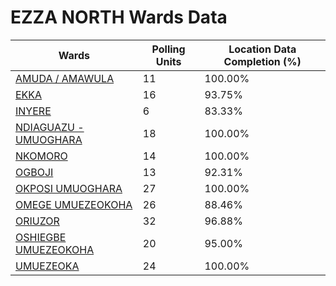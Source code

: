 
# EZZA NORTH Wards Data

| Wards | Polling Units | Location Data Completion (%) |
| ---- | ----- | ------- |
| [AMUDA / AMAWULA](./wards/2485-amuda-/-amawula) | 11 | 100.00% |
| [EKKA](./wards/2486-ekka) | 16 | 93.75% |
| [INYERE](./wards/2487-inyere) | 6 | 83.33% |
| [NDIAGUAZU - UMUOGHARA](./wards/2488-ndiaguazu-umuoghara) | 18 | 100.00% |
| [NKOMORO](./wards/2489-nkomoro) | 14 | 100.00% |
| [OGBOJI](./wards/2490-ogboji) | 13 | 92.31% |
| [OKPOSI UMUOGHARA](./wards/2491-okposi-umuoghara) | 27 | 100.00% |
| [OMEGE UMUEZEOKOHA](./wards/2492-omege-umuezeokoha) | 26 | 88.46% |
| [ORIUZOR](./wards/2493-oriuzor) | 32 | 96.88% |
| [OSHIEGBE UMUEZEOKOHA](./wards/2494-oshiegbe-umuezeokoha) | 20 | 95.00% |
| [UMUEZEOKA](./wards/2495-umuezeoka) | 24 | 100.00% |




